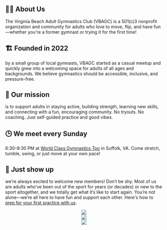 ## 🤸‍♀️ About Us
The Virginia Beach Adult Gymnastics Club (VBAGC) is a 501(c)3 nonprofit organization and community for adults who love to move, flip, and have fun—whether you're a former gymnast or trying it for the first time!

## 🏗️ Founded in 2022 
by a small group of local gymnasts, VBAGC started as a casual meetup and quickly grew into a welcoming space for adults of all ages and backgrounds. We believe gymnastics should be accessible, inclusive, and pressure-free.

## 🎯 Our mission 
is to support adults in staying active, building strength, learning new skills, and connecting with a fun, encouraging community. No tryouts. No coaching. Just self-guided practice and good vibes.

## 🕒 We meet every Sunday
6:30–8:30 PM at [World Class Gymnastics Too](https://maps.app.goo.gl/MApyPnr39rzwTv716) in Suffolk, VA. Come stretch, tumble, swing, or just move at your own pace!

## 💬 Just show up
we’re always excited to welcome new members! Don’t be shy. Most of us are adults who’ve been out of the sport for years (or decades) or new to the sport altogether, and we totally get what it’s like to start again. You’re not alone—we’re all here to have fun and support each other. Here's how to [prep for your first practice with us](https://vbadultgymnasticsclub.github.io/join-the-team).

<center><img src="https://user-images.githubusercontent.com/108369432/225924539-667de481-c5aa-4c4e-a5a1-412f92b4a192.JPG" /></center>
<center><img src="https://github.com/user-attachments/assets/3ad7d6dc-93f5-46f1-8945-7b40575d9d20" /></center>
<center><img src="https://github.com/user-attachments/assets/7fe690ea-6927-4e44-a962-d8e95f3da6fd" /></center>
